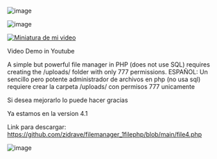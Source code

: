 ![image](https://github.com/user-attachments/assets/1e43e024-08a2-4cff-900c-75ebcb50e2cf)


![image](https://github.com/user-attachments/assets/b294d3d2-f569-49c1-97c6-d0b728bd2e86)




[![Miniatura de mi video](https://i.ytimg.com/vi/wvbwX_QGi48/hqdefault.jpg)](https://www.youtube.com/watch?v=wvbwX_QGi48)

Video Demo in Youtube

A simple but powerful file manager in PHP (does not use SQL) requires creating the /uploads/ folder with only 777 permissions.
ESPAÑOL:
Un sencillo pero potente administrador de archivos en php (no usa sql) requiere crear la carpeta /uploads/ con permisos 777 unicamente

Si desea mejorarlo lo puede hacer gracias

Ya estamos en la version 4.1

Link para descargar:
https://github.com/zidrave/filemanager_1filephp/blob/main/file4.php 

![image](https://github.com/user-attachments/assets/443d9e76-a7a6-4548-9370-efad1dd8d717)

